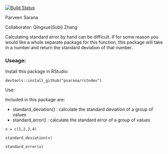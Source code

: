 [![Build Status](https://travis-ci.org/psarana/rstndev-.svg?branch=master)](https://travis-ci.org/psarana/rstndev-)

Parveen Sarana

Collaborator: Qingxue(Subi) Zhang


Calculating standard error by hand can be difficult. If for some reason you would like a whole separate package for this function, this package will take in a number and return the standard deviation of that number.

### Useage:

Install this package in RStudio:

```
devtools::install_github("psarana/rstndev")
```

Use:

Included in this package are:
- standard_deviation() : calculate the standard deviation of a group of values
- standard_error() : calculate the standard error of a group of values

```
x = c(1,2,3,4)

standard_deviation(x)

standard_error(x)
```
